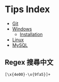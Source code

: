 # Tips Index
- [Git](Git)
- [Windows](Windows)
  - [Installation](Windows/Installation.md)
- [Linux](Linux)
- [MySQL](MySQL)

## Regex 搜尋中文
```
[\x{4e00}-\x{9fa5}]+
```
